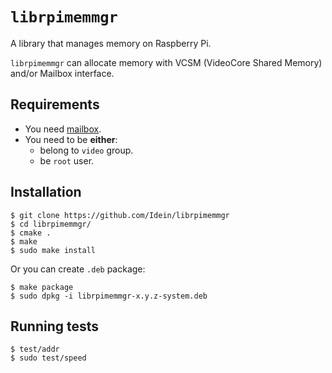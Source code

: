 # `librpimemmgr`

A library that manages memory on Raspberry Pi.

`librpimemmgr` can allocate memory with VCSM (VideoCore Shared Memory) and/or
Mailbox interface.


## Requirements

- You need [mailbox](https://github.com/Terminus-IMRC/mailbox).
- You need to be **either**:
  - belong to `video` group.
  - be `root` user.


## Installation

```
$ git clone https://github.com/Idein/librpimemmgr
$ cd librpimemmgr/
$ cmake .
$ make
$ sudo make install
```

Or you can create `.deb` package:

```
$ make package
$ sudo dpkg -i librpimemmgr-x.y.z-system.deb
```


## Running tests

```
$ test/addr
$ sudo test/speed
```
